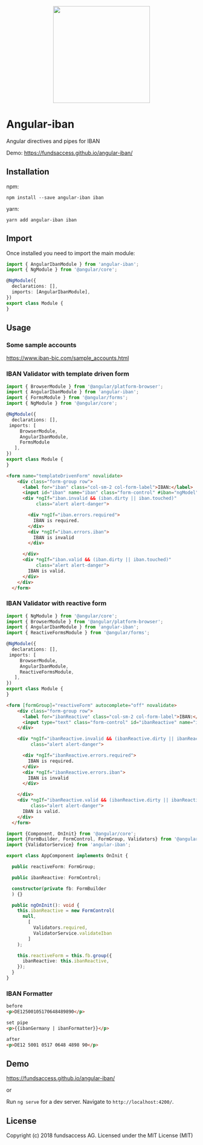 <p align="center">
  <img height="256px" width="256px" style="text-align: center;" src="https://fundsaccess.github.io/angular-iban/assets/angular.svg">
</p>

# Angular-iban

Angular directives and pipes for IBAN

Demo: https://fundsaccess.github.io/angular-iban/

## Installation

npm:
```shell
npm install --save angular-iban iban
```

yarn:
```shell
yarn add angular-iban iban
```

## Import

Once installed you need to import the main module:
```typescript
import { AngularIbanModule } from 'angular-iban';
import { NgModule } from '@angular/core';

@NgModule({
  declarations: [],
  imports: [AngularIbanModule], 
})
export class Module {
}
```

## Usage

### Some sample accounts
https://www.iban-bic.com/sample_accounts.html

### IBAN Validator with template driven form

```typescript
import { BrowserModule } from '@angular/platform-browser';
import { AngularIbanModule } from 'angular-iban';
import { FormsModule } from '@angular/forms';
import { NgModule } from '@angular/core';

@NgModule({
  declarations: [],
 imports: [
     BrowserModule,
     AngularIbanModule,
     FormsModule
   ],
})
export class Module {
}
```


```html
<form name="templateDrivenForm" novalidate>
    <div class="form-group row">
      <label for="iban" class="col-sm-2 col-form-label">IBAN:</label>
      <input id="iban" name="iban" class="form-control" #iban="ngModel" type="text" ibanValidator [(ngModel)]="testIban" [ngModelOptions]="{standalone: true}" required autocomplete="off">
      <div *ngIf="iban.invalid && (iban.dirty || iban.touched)"
           class="alert alert-danger">

        <div *ngIf="iban.errors.required">
          IBAN is required.
        </div>
        <div *ngIf="iban.errors.iban">
          IBAN is invalid
        </div>

      </div>
      <div *ngIf="iban.valid && (iban.dirty || iban.touched)"
           class="alert alert-danger">
        IBAN is valid.
      </div>
    </div>
  </form>
```

### IBAN Validator with reactive form
```typescript
import { NgModule } from '@angular/core';
import { BrowserModule } from '@angular/platform-browser';
import { AngularIbanModule } from 'angular-iban';
import { ReactiveFormsModule } from '@angular/forms';

@NgModule({
  declarations: [],
 imports: [
     BrowserModule,
     AngularIbanModule,
     ReactiveFormsModule,
   ],
})
export class Module {
}
```

```html
<form [formGroup]="reactiveForm" autocomplete="off" novalidate>
    <div class="form-group row">
      <label for="ibanReactive" class="col-sm-2 col-form-label">IBAN:</label>
      <input type="text" class="form-control" id="ibanReactive" name="ibanReactive" formControlName="ibanReactive" required>
    </div>

    <div *ngIf="ibanReactive.invalid && (ibanReactive.dirty || ibanReactive.touched)"
         class="alert alert-danger">

      <div *ngIf="ibanReactive.errors.required">
        IBAN is required.
      </div>
      <div *ngIf="ibanReactive.errors.iban">
        IBAN is invalid
      </div>

    </div>
    <div *ngIf="ibanReactive.valid && (ibanReactive.dirty || ibanReactive.touched)"
         class="alert alert-danger">
      IBAN is valid.
    </div>
  </form>
```

```typescript
import {Component, OnInit} from '@angular/core';
import {FormBuilder, FormControl, FormGroup, Validators} from '@angular/forms';
import {ValidatorService} from 'angular-iban';

export class AppComponent implements OnInit {

  public reactiveForm: FormGroup;

  public ibanReactive: FormControl;

  constructor(private fb: FormBuilder
  ) {}

  public ngOnInit(): void {
    this.ibanReactive = new FormControl(
      null,
        [
          Validators.required,
          ValidatorService.validateIban
        ]
    );

    this.reactiveForm = this.fb.group({
      ibanReactive: this.ibanReactive,
    });
  }
}
```

### IBAN Formatter
```html
before
<p>DE12500105170648489890</p>

set pipe
<p>{{ibanGermany | ibanFormatter}}</p>

after
<p>DE12 5001 0517 0648 4898 90</p>
```

## Demo
 
https://fundsaccess.github.io/angular-iban/

or

Run `ng serve` for a dev server. Navigate to `http://localhost:4200/`.

## License

Copyright (c) 2018 fundsaccess AG. Licensed under the MIT License (MIT)


